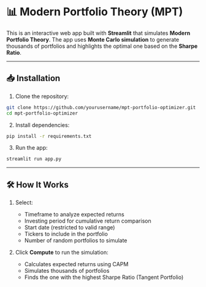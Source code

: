 # 📊 Modern Portfolio Theory (MPT)

This is an interactive web app built with **Streamlit** that simulates **Modern Portfolio Theory**. The app uses **Monte Carlo simulation** to generate thousands of portfolios and highlights the optimal one based on the **Sharpe Ratio**.

---

## 📥 Installation

1. Clone the repository:

```bash
git clone https://github.com/yourusername/mpt-portfolio-optimizer.git
cd mpt-portfolio-optimizer
```

2. Install dependencies:

```bash
pip install -r requirements.txt
```

3. Run the app:

```bash
streamlit run app.py
```

---

## 🛠 How It Works

1. Select:

   * Timeframe to analyze expected returns
   * Investing period for cumulative return comparison
   * Start date (restricted to valid range)
   * Tickers to include in the portfolio
   * Number of random portfolios to simulate

2. Click **Compute** to run the simulation:

   * Calculates expected returns using CAPM
   * Simulates thousands of portfolios
   * Finds the one with the highest Sharpe Ratio (Tangent Portfolio)


